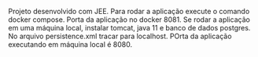 Projeto desenvolvido com JEE.
Para rodar a aplicação execute o comando docker compose. Porta da aplicação no docker 8081.
Se rodar a aplicação em uma máquina local, instalar tomcat, java 11 e banco de dados postgres.
No arquivo persistence.xml tracar para localhost.
POrta da aplicação executando em máquina local é 8080.
